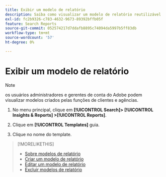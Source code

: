```yaml
---
title: Exibir um modelo de relatório
description: Saiba como visualizar um modelo de relatório reutilizável.
exl-id: fc2b9326-c783-4632-9673-89392bffb05f
feature: Search Reports
source-git-commit: 052574217d7ddafb8895c74094da5997b5ff83db
workflow-type: tm+mt
source-wordcount: '57'
ht-degree: 0%

---
```


# Exibir um modelo de relatório

>[!NOTE]
>
>os usuários administradores e gerentes de conta do Adobe podem visualizar modelos criados pelas funções de clientes e agências.

1. No menu principal, clique em **[!UICONTROL Search]> [!UICONTROL Insights & Reports] >[!UICONTROL Reports]**.

1. Clique em **[!UICONTROL Templates]** guia.

1. Clique no nome do template.

>[!MORELIKETHIS]
>
>* [Sobre modelos de relatório](template-about.md)
>* [Criar um modelo de relatório](template-create.md)
>* [Editar um modelo de relatório](template-edit.md)
>* [Excluir modelos de relatório](template-delete.md)
